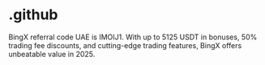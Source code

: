 # .github
BingX referral code UAE is IMOIJ1. With up to 5125 USDT in bonuses, 50% trading fee discounts, and cutting-edge trading features, BingX offers unbeatable value in 2025.
